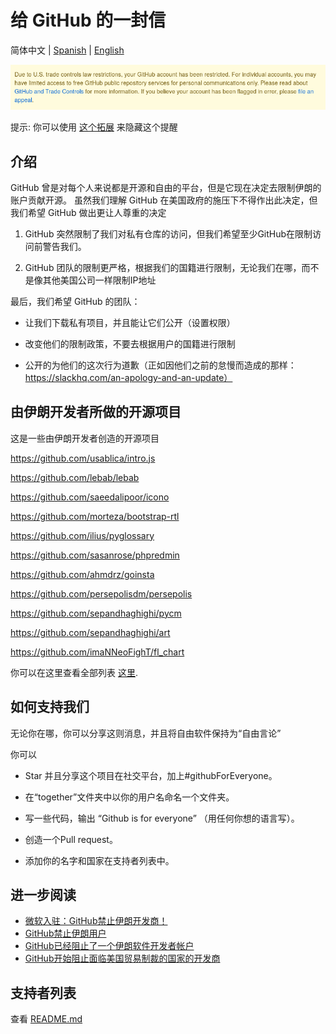 # 给 GitHub 的一封信

简体中文 | [Spanish](./README-ES.md) | [English](./README.md)

![alt text](./message.png)

提示: 你可以使用 [这个拓展](https://github.com/MohamadKh75/ShutHub) 来隐藏这个提醒

## 介绍

GitHub 曾是对每个人来说都是开源和自由的平台，但是它现在决定去限制伊朗的账户贡献开源。
虽然我们理解 GitHub 在美国政府的施压下不得作出此决定，但我们希望 GitHub 做出更让人尊重的决定

1) GitHub 突然限制了我们对私有仓库的访问，但我们希望至少GitHub在限制访问前警告我们。

2) GitHub 团队的限制更严格，根据我们的国籍进行限制，无论我们在哪，而不是像其他美国公司一样限制IP地址

最后，我们希望 GitHub 的团队：

- 让我们下载私有项目，并且能让它们公开（设置权限）

- 改变他们的限制政策，不要去根据用户的国籍进行限制

- 公开的为他们的这次行为道歉（正如因他们之前的怠慢而造成的那样：https://slackhq.com/an-apology-and-an-update）


## 由伊朗开发者所做的开源项目

这是一些由伊朗开发者创造的开源项目

https://github.com/usablica/intro.js

https://github.com/lebab/lebab

https://github.com/saeedalipoor/icono

https://github.com/morteza/bootstrap-rtl

https://github.com/ilius/pyglossary

https://github.com/sasanrose/phpredmin

https://github.com/ahmdrz/goinsta

https://github.com/persepolisdm/persepolis

https://github.com/sepandhaghighi/pycm

https://github.com/sepandhaghighi/art

https://github.com/imaNNeoFighT/fl_chart

你可以在这里查看全部列表 [这里](https://github.com/mohebifar/made-in-iran).

## 如何支持我们

无论你在哪，你可以分享这则消息，并且将自由软件保持为“自由言论”

你可以

- Star 并且分享这个项目在社交平台，加上#githubForEveryone。

- 在“together”文件夹中以你的用户名命名一个文件夹。

- 写一些代码，输出 “Github is for everyone” （用任何你想的语言写）。

- 创造一个Pull request。

- 添加你的名字和国家在支持者列表中。

## 进一步阅读
  - [微软入驻：GitHub禁止伊朗开发商！](https://medium.com/@d.aliyamini/microsoft-enters-github-banned-iranian-developers-843f7c60a146)
  - [GitHub禁止伊朗用户](https://financialtribune.com/articles/sci-tech/99111/github-bans-iran-based-users)
  - [GitHub已经阻止了一个伊朗软件开发者帐户](https://hub.packtpub.com/github-has-blocked-an-iranian-software-developers-account)
  - [GitHub开始阻止面临美国贸易制裁的国家的开发商](https://www.zdnet.com/article/github-starts-blocking-developers-in-countries-facing-us-trade-sanctions)

## 支持者列表

查看 [README.md](README.md)
